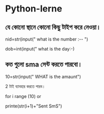 # Python-lerne


##  যে কোনো স্থানে কোনো কিছু টাইপ করে নেওয়া।

nid=str(input(" what is the number :-- ")

dob=int(input(" what is the day:-) 







## কত গুলো sma  সেন্ট করতে পারবো।


10=str(input(" WHAT is the amaunt")

2 টাই ব্যাবহার করতে পারব।

for i range (10) or

printe(str(i+1)+"Sent SmS")

